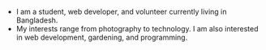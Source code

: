 - I am a student, web developer, and volunteer currently living in Bangladesh.
- My interests range from photography to technology. I am also interested in web development, gardening, and programming.

<!---
filebd/filebd is a ✨ special ✨ repository because its `README.md` (this file) appears on your GitHub profile.
You can click the Preview link to take a look at your changes.
--->
